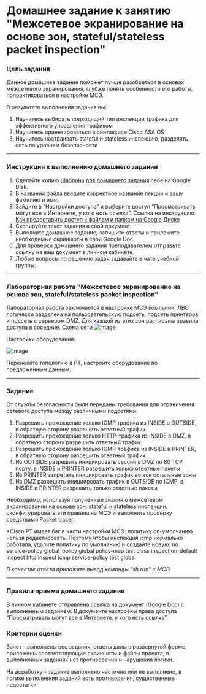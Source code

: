 # Домашнее задание к занятию "Межсетевое экранирование на основе зон, stateful/stateless packet inspection"

### Цель задания

Данное домашнее задание поможет лучше разобраться в основах межсетевого экранирования, глубже понять особенности его работы, попрактиковаться в настройке МСЭ.

В результате выполнения задания вы:
1) Научитесь выбирать подходящий тип инспекции трафика для эффективного управления трафиком
2) Научитесь ориентироваться в синтаксисе Cisco ASA OS
3) Научитесь настраивать stateful и stateless инспекцию, разделять сеть по уровням безопасности

------

### Инструкция к выполнению домашнего задания

1. Сделайте копию [Шаблона для домашнего задания](https://docs.google.com/document/d/1youKpKm_JrC0UzDyUslIZW2E2bIv5OVlm_TQDvH5Pvs/edit) себе на Google Disk.
2. В названии файла введите корректное название лекции и вашу фамилию и имя.
3. Зайдите в “Настройки доступа” и выберите доступ “Просматривать могут все в Интернете, у кого есть ссылка”.  Ссылка на инструкцию [Как предоставить доступ к файлам и папкам на Google Диске](https://support.google.com/docs/answer/2494822?hl=ru&co=GENIE.Platform%3DDesktop)
4. Скопируйте текст задания в свой документ.
5. Выполните домашнее задание, запишите ответы и приложите необходимые скриншоты в свой Google Doc.
6. Для проверки домашнего задания преподавателем отправьте ссылку на ваш документ в личном кабинете.
7. Любые вопросы по решению задач задавайте в чате учебной группы.

---
### Лабораторная работа "Межсетевое экранирование на основе зон, stateful/stateless packet inspection"

Лабораторная работа заключается в настройке МСЭ компании. ЛВС логически разделена на пользовательскую подсеть, подсеть принтеров и подсеть с сервером DMZ. Для каждой из этих зон расписаны правила доступа в соседние.
Схема сети 
![image](https://user-images.githubusercontent.com/5977962/168447439-471d693b-2748-40a5-82c8-97f502243f19.png)


Настройки оборудования:

![image](https://user-images.githubusercontent.com/5977962/168447553-09a16892-4961-4f9f-ba0a-364fce364c5d.png)

Перенесите топологию в PT, настройте оборудование по предложенным данным. 

-----

### Задание 

От службы безопасности были переданы требования для ограничения сетевого доступа между различными подсетями:

1) Разрешить прохождение только ICMP трафика из INSIDE в OUTSIDE, в обратную сторону разрешить ответный трафик
2) Разрешить прохождение только HTTP-трафика из INSIDE в DMZ, в обратную сторону разрешить ответный трафик
3) Разрешить прохождение только ICMP-трафика из INSIDE в PRINTER, в обратную сторону разрешить ответный трафик
4) Из OUTSIDE разрешить инициировать сессии в DMZ по 80 TCP порту, в INSIDE и PRINTER разрешить только ответные пакеты
5) Из PRINTER запретить инициировать трафик во все остальные зоны
6) Из DMZ разрешить инициировать трафик в OUTSIDE по ICMP, в INSIDE и PRINTER  разрешить только ответные пакеты

Необходимо, используя полученные знания о межсетевом экранировании на основе зон, stateful и stateless инспекции, сконфигурировать эти правила на МСЭ и выполнить проверку средствами Packet tracer.

*Cisco PT имеет баг в части настройки МСЭ: политику оп-умолчанию нельзя редактировать. Поэтому чтобы инспекция icmp нормально работала, удалите политику по умолчанию и создайте новую:
no service-policy global_policy global
policy-map test
 class inspection_default
  inspect http 
  inspect icmp 
service-policy test global

*В качестве ответа приложите вывод команды "sh run" с МСЭ*

------

### Правила приема домашнего задания

В личном кабинете отправлена ссылка на документ (Google Doc) с выполненным заданием. В документе настроены права доступа “Просматривать могут все в Интернете, у кого есть ссылка”.

### Критерии оценки

Зачет - выполнены все задания, ответы даны в развернутой форме, приложены соответствующие скриншоты и файлы проекта, в выполненных заданиях нет противоречий и нарушения логики.

На доработку - задание выполнено частично или не выполнено, в логике выполнения заданий есть противоречия, существенные недостатки.
